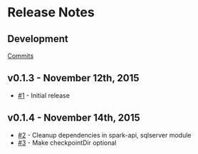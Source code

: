 # Release Notes

## Development

[Commits](https://github.com/elyast/wookie/compare/v0.4.0...master)

## v0.1.3 - November 12th, 2015
- [#1](https://github.com/elyast/wookie/issues/1) - Initial release

## v0.1.4 - November 14th, 2015
- [#2](https://github.com/elyast/wookie/issues/2) - Cleanup dependencies in spark-api, sqlserver module
- [#3](https://github.com/elyast/wookie/issues/3) - Make checkpointDir optional
